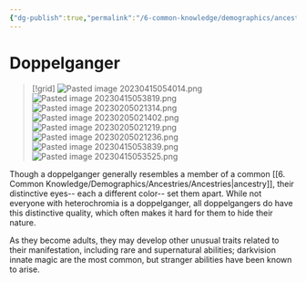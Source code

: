 ```yaml
---
{"dg-publish":true,"permalink":"/6-common-knowledge/demographics/ancestries/artificial/doppelganger/"}
---
```


# Doppelganger 


>[!grid]
>![Pasted image 20230415054014.png](/img/user/x.%20Assets/Attachments/Pasted%20image%2020230415054014.png)
![Pasted image 20230415053819.png](/img/user/x.%20Assets/Attachments/Pasted%20image%2020230415053819.png)
![Pasted image 20230205021314.png](/img/user/x.%20Assets/Attachments/Pasted%20image%2020230205021314.png)
![Pasted image 20230205021402.png](/img/user/x.%20Assets/Attachments/Pasted%20image%2020230205021402.png)
>![Pasted image 20230205021219.png](/img/user/x.%20Assets/Attachments/Pasted%20image%2020230205021219.png)
>![Pasted image 20230205021236.png](/img/user/x.%20Assets/Attachments/Pasted%20image%2020230205021236.png)
>![Pasted image 20230415053839.png](/img/user/x.%20Assets/Attachments/Pasted%20image%2020230415053839.png)
>![Pasted image 20230415053525.png](/img/user/x.%20Assets/Attachments/Pasted%20image%2020230415053525.png)

Though a doppelganger generally resembles a member of a common [[6. Common Knowledge/Demographics/Ancestries/Ancestries\|ancestry]], their distinctive eyes-- each a different color-- set them apart. While not everyone with heterochromia is a doppelganger, all doppelgangers do have this distinctive quality, which often makes it hard for them to hide their nature. 

As they become adults, they may develop other unusual traits related to their manifestation, including rare and supernatural abilities; darkvision innate magic are the most common, but stranger abilities have been known to arise. 